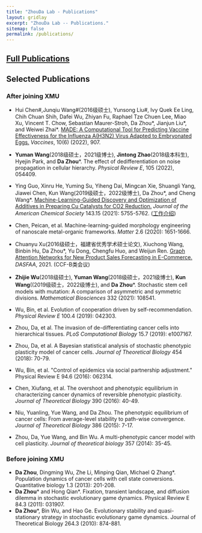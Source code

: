 ```yaml
---
title: "ZhouDa Lab - Publications"
layout: gridlay
excerpt: "ZhouDa Lab -- Publications."
sitemap: false
permalink: /publications/
---
```



## [Full Publications](https://scholar.google.com/citations?user=i9YneRcAAAAJ&hl=zh-CN) 

## Selected Publications 

### After joining XMU

- Hui Chen#,Junqiu Wang#(2016级硕士), Yunsong Liu#, Ivy Quek Ee Ling, Chih Chuan Shih, Dafei Wu, Zhiyan Fu, Raphael Tze Chuen Lee, Miao Xu, Vincent T. Chow, Sebastian Maurer-Stroh, Da Zhou*, Jianjun Liu*, and Weiwei Zhai*. [MADE: A Computational Tool for Predicting Vaccine Effectiveness for the Influenza A(H3N2) Virus Adapted to Embryonated Eggs.](https://www.mdpi.com/2076-393X/10/6/907) *Vaccines*, 10(6) (2022), 907.
- **Yuman Wang**(2018级硕士，2021级博士), **Jintong Zhao**(2018级本科生), Hyejin Park, and **Da Zhou***. The effect of dedifferentiation on noise propagation in cellular hierarchy. *Physical Review E*, 105 (2022), 054409.
- Ying Guo, Xinru He, Yuming Su, Yiheng Dai, Mingcan Xie, Shuangli Yang, Jiawei Chen, Kun Wang(2019级硕士，2022级博士), Da Zhou*, and Cheng Wang*. [Machine-Learning-Guided Discovery and Optimization of Additives in Preparing Cu Catalysts for CO2 Reduction.](https://pubs.acs.org/doi/abs/10.1021/jacs.1c00339) *Journal of the American Chemical Society* 143.15 (2021): 5755-5762. ([工作介绍](https://chem.xmu.edu.cn/info/1274/10577.htm))
- Chen, Peican, et al. Machine-learning-guided morphology engineering of nanoscale metal-organic frameworks. *Matter* 2.6 (2020): 1651-1666.
- Chuanyu Xu(2016级硕士，福建省优秀学术硕士论文), Xiuchong Wang, Binbin Hu, Da Zhou*, Yu Dong, Chengfu Huo, and Weijun Ren. [Graph Attention Networks for New Product Sales Forecasting in E-Commerce.](https://link.springer.com/chapter/10.1007/978-3-030-73200-4_39) *DASFAA*, 2021. (CCF-B类会议)

- **Zhijie Wu**(2018级硕士), **Yuman Wang**(2018级硕士，2021级博士), **Kun Wang**((2019级硕士，2022级博士), and **Da Zhou***. Stochastic stem cell models with mutation: A comparison of asymmetric and symmetric divisions. *Mathematical Biosciences* 332 (2021): 108541.
- Wu, Bin, et al. Evolution of cooperation driven by self-recommendation. *Physical Review E* 100.4 (2019): 042303.
- Zhou, Da, et al. The invasion of de-differentiating cancer cells into hierarchical tissues. *PLoS Computational Biology* 15.7 (2019): e1007167.
- Zhou, Da, et al. A Bayesian statistical analysis of stochastic phenotypic plasticity model of cancer cells. *Journal of Theoretical Biology* 454 (2018): 70-79.
- Wu, Bin, et al. "Control of epidemics via social partnership adjustment." Physical Review E 94.6 (2016): 062314.
- Chen, Xiufang, et al. The overshoot and phenotypic equilibrium in characterizing cancer dynamics of reversible phenotypic plasticity. *Journal of Theoretical Biology* 390 (2016): 40-49.
- Niu, Yuanling, Yue Wang, and Da Zhou. The phenotypic equilibrium of cancer cells: From average-level stability to path-wise convergence. *Journal of Theoretical Biology* 386 (2015): 7-17.
- Zhou, Da, Yue Wang, and Bin Wu. A multi-phenotypic cancer model with cell plasticity. *Journal of theoretical biology* 357 (2014): 35-45.


### Before joining XMU
- **Da Zhou**, Dingming Wu, Zhe Li, Minping Qian, Michael Q Zhang*. Population dynamics of cancer cells with cell state conversions. Quantitative biology 1.3 (2013): 201-208.
- **Da Zhou*** and Hong Qian*. Fixation, transient landscape, and diffusion dilemma in stochastic evolutionary game dynamics. Physical Review E 84.3 (2011): 031907.
- **Da Zhou***, Bin Wu, and Hao Ge. Evolutionary stability and quasi-stationary strategy in stochastic evolutionary game dynamics. Journal of Theoretical Biology 264.3 (2010): 874-881.

